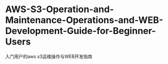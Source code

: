 # AWS-S3-Operation-and-Maintenance-Operations-and-WEB-Development-Guide-for-Beginner-Users
入门用户的aws s3运维操作与WEB开发指南
